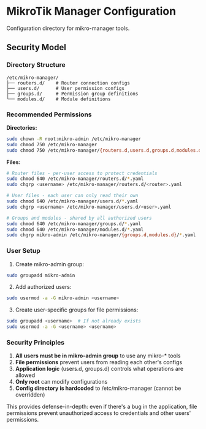 <!--
README.md : MikroTik management tools

Copyright (c) 2025 Tim Hosking
Website: https://github.com/munger
Licence: MIT
-->

# MikroTik Manager Configuration

Configuration directory for mikro-manager tools.

## Security Model

### Directory Structure
```
/etc/mikro-manager/
├── routers.d/    # Router connection configs
├── users.d/      # User permission configs
├── groups.d/     # Permission group definitions
└── modules.d/    # Module definitions
```

### Recommended Permissions

**Directories:**
```bash
sudo chown -R root:mikro-admin /etc/mikro-manager
sudo chmod 750 /etc/mikro-manager
sudo chmod 750 /etc/mikro-manager/{routers.d,users.d,groups.d,modules.d}
```

**Files:**
```bash
# Router files - per-user access to protect credentials
sudo chmod 640 /etc/mikro-manager/routers.d/*.yaml
sudo chgrp <username> /etc/mikro-manager/routers.d/<router>.yaml

# User files - each user can only read their own
sudo chmod 640 /etc/mikro-manager/users.d/*.yaml
sudo chgrp <username> /etc/mikro-manager/users.d/<user>.yaml

# Groups and modules - shared by all authorized users
sudo chmod 640 /etc/mikro-manager/groups.d/*.yaml
sudo chmod 640 /etc/mikro-manager/modules.d/*.yaml
sudo chgrp mikro-admin /etc/mikro-manager/{groups.d,modules.d}/*.yaml
```

### User Setup

1. Create mikro-admin group:
```bash
sudo groupadd mikro-admin
```

2. Add authorized users:
```bash
sudo usermod -a -G mikro-admin <username>
```

3. Create user-specific groups for file permissions:
```bash
sudo groupadd <username>  # If not already exists
sudo usermod -a -G <username> <username>
```

### Security Principles

1. **All users must be in mikro-admin group** to use any mikro-* tools
2. **File permissions** prevent users from reading each other's configs
3. **Application logic** (users.d, groups.d) controls what operations are allowed
4. **Only root** can modify configurations
5. **Config directory is hardcoded** to /etc/mikro-manager (cannot be overridden)

This provides defense-in-depth: even if there's a bug in the application, file permissions prevent unauthorized access to credentials and other users' permissions.
